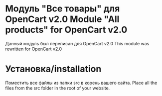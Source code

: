 # Модуль "Все товары" для OpenCart v2.0 Module "All products" for OpenCart v2.0

Данный модуль был переписан для OpenCart v2.0
This module was rewritten for OpenCart v2.0

# Установка/installation

Поместить все файлы из папки src в корень вашего сайта.
Place all the files from the src folder in the root of your website.